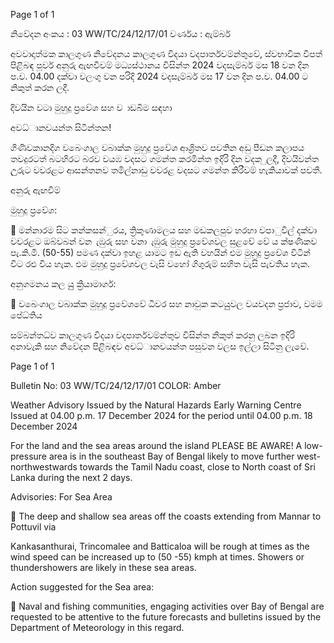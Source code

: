 Page 1 of 1

නිවේදන අංකය : 03 WW/TC/24/12/17/01 වර්ණය : ඇම්බර්

අවවාදාත්මක කාලගුණ නිවේදනය කාලගුණ විදයා වදපාර්තවම්න්තුවේ, ස්වභාවික විපත් පිළිබඳ පූර්ව අනුරු ඇඟවීවම් මධ්‍යස්ථානය විසින්ත 2024 වදසැම්බර් මස 18 වන දින ප.ව. 04.00 දක්වා වලංගු වන පරිදි 2024 වදසැම්බර් මස 17 වන දින ප.ව. 04.00 ට නිකුත් කරන ලදී.

දිවයින වටා මුහුදු ප්‍රවේශ සහ ව ාඩබිම සඳහා

අවධ්‍ානවයන්ත සිටින්තන!

ගිණිවකානදිග වබෙංගාල වබාක්ක මුහුදු ප්‍රවේශ ආශ්‍රිතව පවතින අඩු පීඩන කලාපය තවදුරටත් බටහිරට බරව වයඹ වදසට ගමන්ත කරමින්ත ඉදිරි දින වදක ුලදී, දිවයිවන්ත උුරුට වවරළට ආසන්තනව තමිල්නාඩු වවරළ වදසට ගමන්ත කිරීවම් හැකියාවක් පවතී.

අනුරු ඇඟවීම්

මුහුදු ප්‍රවේශ:

 මන්නාරම සිට කන්කසන්ුරය, ත්‍රිකුණාමලය සහ මඩකලපුව හරහා වපාුවිල් දක්වා වවරළට ඔබ්වබන් වන ැඹුරු සහ වනා ැඹුරු මුහුදු ප්‍රවේශවල සුළවේ වේ ය ක්ෂණිකව පැ.කි.මී. (50-55) පමණ දක්වා ඉහළ යාමට ඉඩ ඇති වහයින් එම මුහුදු ප්‍රවේශ විටින් විට රළු විය හැක. එම මුහුදු ප්‍රවේශවල වැසි වහෝ ගිගුරුම් සහිත වැසි පැවතිය හැක.

අනුගමනය කල යුු ක්‍රියාමාර්ග:

 වබෙංගාල වබාක්ක මුහුදු ප්‍රවේශවේ ධීවර සහ නාවුක කටයුුවල වයවදන ප්‍රජාව, වමම පේධ්‍තිය

සම්බන්තධ්‍ව කාලගුණ විදයා වදපාර්තවම්න්තුව විසින්ත නිකුත් කරනු ලබන ඉදිරි අනාවැකි සහ නිවේදන පිළිබඳව අවධ්‍ානවයන්ත පසුවන වලස ඉල්ලා සිටිනු ලැවේ.

Page 1 of 1

Bulletin No: 03 WW/TC/24/12/17/01 COLOR: Amber

Weather Advisory Issued by the Natural Hazards Early Warning Centre Issued at 04.00 p.m. 17 December 2024 for the period until 04.00 p.m. 18 December 2024

For the land and the sea areas around the island PLEASE BE AWARE! A low-pressure area is in the southeast Bay of Bengal likely to move further west-northwestwards towards the Tamil Nadu coast, close to North coast of Sri Lanka during the next 2 days.

Advisories: For Sea Area

 The deep and shallow sea areas off the coasts extending from Mannar to Pottuvil via

Kankasanthurai, Trincomalee and Batticaloa will be rough at times as the wind speed can be increased up to (50 -55) kmph at times. Showers or thundershowers are likely in these sea areas.

Action suggested for the Sea area:

 Naval and fishing communities, engaging activities over Bay of Bengal are requested to be attentive to the future forecasts and bulletins issued by the Department of Meteorology in this regard.